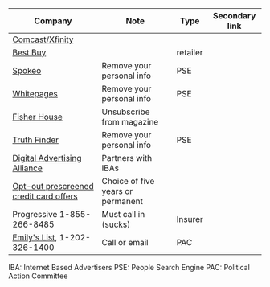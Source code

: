 
| Company                                                                                                           | Note                              | Type     | Secondary link |
|-------------------------------------------------------------------------------------------------------------------|-----------------------------------|----------|----------------|
| [Comcast/Xfinity](https://pc2.mypreferences.com/Comcast/OptOut/Default.aspx "opt-out")                            |                                   |          |                |
| [Best Buy](https://www.bestbuy.com/site/privacy-policy/faqs/pcmcat246200050011.c?id=pcmcat246200050011 "opt-out") |                                   | retailer |                |
| [Spokeo](https://www.spokeo.com/optout)                                                                           | Remove your personal info         | PSE      |                |
| [Whitepages](https://www.whitepages.com/suppression_requests)                                                     | Remove your personal info         | PSE      |                |
| [Fisher House](https://fisherhouse.org/news-media/fisher-house-magazine-the-patriot/unsubscribe/)                 | Unsubscribe from magazine         |          |                |
| [Truth Finder](https://www.truthfinder.com/opt-out/)                                                              | Remove your personal info         | PSE      |                |
| [Digital Advertising Alliance](https://optout.aboutads.info/?c=2&lang=EN)                                         | Partners with IBAs                |          |                |
| [Opt-out prescreened credit card offers](www.optoutprescreen.com)                                                 | Choice of five years or permanent |          |                |
| Progressive 1-855-266-8485                                                                                        | Must call in (sucks)              | Insurer  |                |
| [Emily's List](information@emilyslist.org), 1-202-326-1400                                                        | Call or email                     | PAC      |                |





IBA: Internet Based Advertisers
PSE: People Search Engine
PAC: Political Action Committee

